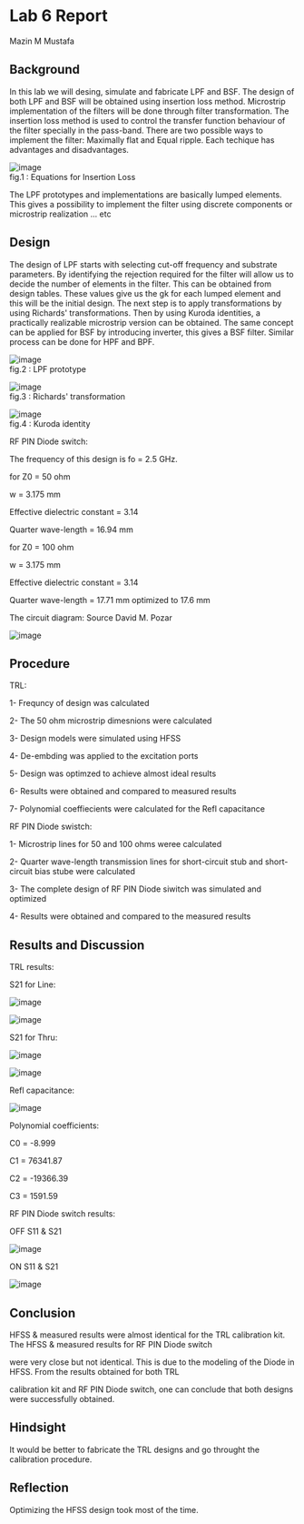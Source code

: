 # Lab 6 Report
Mazin M Mustafa 

## Background

In this lab we will desing, simulate and fabricate LPF and BSF. The design of both LPF and BSF will be obtained using insertion loss method. Microstrip implementation of the filters will be done through filter transformation. The insertion loss method is used to control the transfer function behaviour of the filter specially in the pass-band. There are two possible ways to implement the filter: Maximally flat and Equal ripple. Each techique has advantages and disadvantages. 

![image](https://github.com/CourseReps/ECEN452-Spring2016/blob/master/Students/Mazin-M-Mustafa/Lab6/equations.png) <br>
fig.1 : Equations for Insertion Loss

The LPF prototypes and implementations are basically lumped elements. This gives a possibility to implement the filter using discrete components or microstrip realization ... etc


## Design

The design of LPF starts with selecting cut-off frequency and substrate parameters. By identifying the rejection required for the filter will allow us to decide the number of elements in the filter. This can be obtained from design tables. These values give us the gk for each lumped element and this will be the initial design. The next step is to apply transformations by using Richards' transformations. Then by using Kuroda identities, a practically realizable microstrip version can be obtained. The same concept can be applied for BSF by introducing inverter, this gives a BSF filter. Similar process can be done for HPF and BPF.

![image](https://github.com/CourseReps/ECEN452-Spring2016/blob/master/Students/Mazin-M-Mustafa/Lab6/prototype.png) <br>
fig.2 : LPF prototype

![image](https://github.com/CourseReps/ECEN452-Spring2016/blob/master/Students/Mazin-M-Mustafa/Lab6/Rich.png) <br>
fig.3 : Richards' transformation

![image](https://github.com/CourseReps/ECEN452-Spring2016/blob/master/Students/Mazin-M-Mustafa/Lab6/kord.png) <br>
fig.4 : Kuroda identity

RF PIN Diode switch:

The frequency of this design is fo = 2.5 GHz. 

for Z0 = 50 ohm

w = 3.175 mm

Effective dielectric constant = 3.14

Quarter wave-length = 16.94 mm

for Z0 = 100 ohm

w = 3.175 mm

Effective dielectric constant = 3.14

Quarter wave-length = 17.71 mm optimized to 17.6 mm

The circuit diagram: Source David M. Pozar 

![image](https://github.com/CourseReps/ECEN452-Spring2016/blob/master/Students/Mazin-M-Mustafa/Lab5/Circuit.png) <br>

## Procedure

TRL:

1- Frequncy of design was calculated

2- The 50 ohm microstrip dimesnions were calculated

3- Design models were simulated using HFSS

4- De-embding was applied to the excitation ports

5- Design was optimzed to achieve almost ideal results

6- Results were obtained and compared to measured results

7- Polynomial coeffiecients were calculated for the Refl capacitance

RF PIN Diode swistch:

1- Microstrip lines for 50 and 100 ohms weree calculated

2- Quarter wave-length transmission lines for short-circuit stub and short-circuit bias stube were calculated

3- The complete design of RF PIN Diode siwitch was simulated and optimized

4- Results were obtained and compared to the measured results

## Results and Discussion

TRL results:

S21 for Line:

![image](https://github.com/CourseReps/ECEN452-Spring2016/blob/master/Students/Mazin-M-Mustafa/Lab5/Line_S21_dB.png) <br>

![image](https://github.com/CourseReps/ECEN452-Spring2016/blob/master/Students/Mazin-M-Mustafa/Lab5/Line_S21_phase.png>) <br>

S21 for Thru:

![image](https://github.com/CourseReps/ECEN452-Spring2016/blob/master/Students/Mazin-M-Mustafa/Lab5/Thru_S21_dB.png) <br>

![image](https://github.com/CourseReps/ECEN452-Spring2016/blob/master/Students/Mazin-M-Mustafa/Lab5/Line_S21_phase.png) <br>

Refl capacitance:

![image](https://github.com/CourseReps/ECEN452-Spring2016/blob/master/Students/Mazin-M-Mustafa/Lab5/Capacitance.png) <br>

Polynomial coefficients:

C0 = -8.999

C1 = 76341.87

C2 = -19366.39

C3 = 1591.59

RF PIN Diode switch results:

OFF S11 & S21

![image](https://github.com/CourseReps/ECEN452-Spring2016/blob/master/Students/Mazin-M-Mustafa/Lab5/OFF.png) <br>

ON S11 & S21

![image](https://github.com/CourseReps/ECEN452-Spring2016/blob/master/Students/Mazin-M-Mustafa/Lab5/ON.png) <br>

## Conclusion

HFSS & measured results were almost identical for the TRL calibration kit. The HFSS & measured results for RF PIN Diode switch

were very close but not identical. This is due to the modeling of the Diode in HFSS. From the results obtained for both TRL

calibration kit and RF PIN Diode switch, one can conclude that both designs were successfully obtained.

## Hindsight

It would be better to fabricate the TRL designs and go throught the calibration procedure. 

## Reflection

Optimizing the HFSS design took most of the time.

